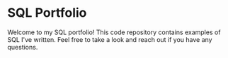 # SQL Portfolio

Welcome to my SQL portfolio! 
This code repository contains examples of SQL I've written. Feel free to take a look and reach out if you have any questions.
